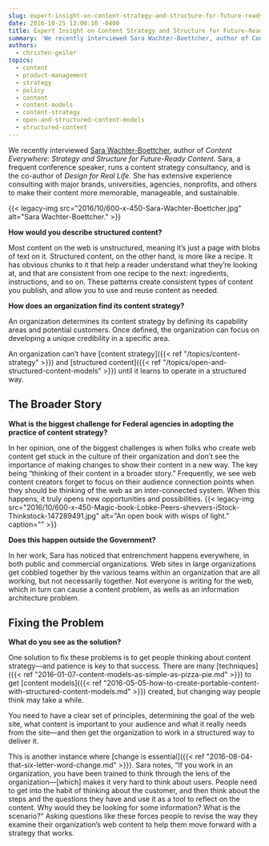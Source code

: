 ```yaml
---
slug: expert-insight-on-content-strategy-and-structure-for-future-ready-content
date: 2016-10-25 13:00:10 -0400
title: Expert Insight on Content Strategy and Structure for Future-Ready Content
summary: 'We recently interviewed Sara Wachter-Boettcher, author of Content Everywhere: Strategy and Structure for Future-Ready Content. Sara, a frequent conference speaker, runs a content strategy consultancy, and is the co-author of Design for Real Life. She has extensive experience consulting with major brands, universities, agencies, nonprofits, and others to make their content more memorable, manageable, and'
authors:
  - christen-geiler
topics:
  - content
  - product-management
  - strategy
  - policy
  - content
  - content-models
  - content-strategy
  - open-and-structured-content-models
  - structured-content
---
```


We recently interviewed [Sara Wachter-Boettcher](http://www.sarawb.com/), author of _Content Everywhere: Strategy and Structure for Future-Ready Content_. Sara, a frequent conference speaker, runs a content strategy consultancy, and is the co-author of _Design for Real Life_. She has extensive experience consulting with major brands, universities, agencies, nonprofits, and others to make their content more memorable, manageable, and sustainable.

{{< legacy-img src="2016/10/600-x-450-Sara-Wachter-Boettcher.jpg" alt="Sara Wachter-Boettcher." >}}

**How would you describe structured content?**

Most content on the web is unstructured, meaning it’s just a page with blobs of text on it. Structured content, on the other hand, is more like a recipe. It has obvious chunks to it that help a reader understand what they’re looking at, and that are consistent from one recipe to the next: ingredients, instructions, and so on. These patterns create consistent types of content you publish, and allow you to use and reuse content as needed.

**How does an organization find its content strategy?**

An organization determines its content strategy by defining its capability areas and potential customers. Once defined, the organization can focus on developing a unique credibility in a specific area.

An organization can’t have [content strategy]({{< ref "/topics/content-strategy" >}}) and [structured content]({{< ref "/topics/open-and-structured-content-models" >}}) until it learns to operate in a structured way.

## The Broader Story

**What is the biggest challenge for Federal agencies in adopting the practice of content strategy?**

In her opinion, one of the biggest challenges is when folks who create web content get stuck in the culture of their organization and don&#8217;t see the importance of making changes to show their content in a new way. The key being “thinking of their content in a broader story.” Frequently, we see web content creators forget to focus on their audience connection points when they should be thinking of the web as an inter-connected system. When this happens, it truly opens new opportunities and possibilities. {{< legacy-img src="2016/10/600-x-450-Magic-book-Lobke-Peers-shevvers-iStock-Thinkstock-147289491.jpg" alt="An open book with wisps of light." caption="" >}}

**Does this happen outside the Government?**

In her work, Sara has noticed that entrenchment happens everywhere, in both public and commercial organizations. Web sites in large organizations get cobbled together by the various teams within an organization that are all working, but not necessarily together. Not everyone is writing for the web, which in turn can cause a content problem, as wells as an information architecture problem.

## Fixing the Problem

**What do you see as the solution?**

One solution to fix these problems is to get people thinking about content strategy—and patience is key to that success. There are many [techniques]({{< ref "2016-01-07-content-models-as-simple-as-pizza-pie.md" >}}) to get [content models]({{< ref "2016-05-05-how-to-create-portable-content-with-structured-content-models.md" >}}) created, but changing way people think may take a while.

You need to have a clear set of principles, determining the goal of the web site, what content is important to your audience and what it really needs from the site—and then get the organization to work in a structured way to deliver it.

This is another instance where [change is essential]({{< ref "2016-08-04-that-six-letter-word-change.md" >}}). Sara notes, “If you work in an organization, you have been trained to think through the lens of the organization—[which] makes it very hard to think about users. People need to get into the habit of thinking about the customer, and then think about the steps and the questions they have and use it as a tool to reflect on the content. Why would they be looking for some information? What is the scenario?” Asking questions like these forces people to revise the way they examine their organization’s web content to help them move forward with a strategy that works.
